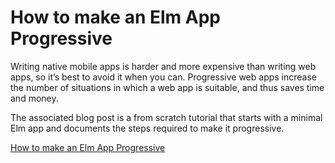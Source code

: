 # How to make an Elm App Progressive

Writing native mobile apps is harder and more expensive than writing web apps, so it’s best to avoid it when you can. Progressive web apps increase the number of situations in which a web app is suitable, and thus saves time and money.

The associated blog post is a from scratch tutorial that starts with a minimal Elm app and documents the steps required to make it progressive.

[How to make an Elm App Progressive](https://codeburst.io/how-to-make-an-elm-app-progressive-d2e17d2f6fea)

